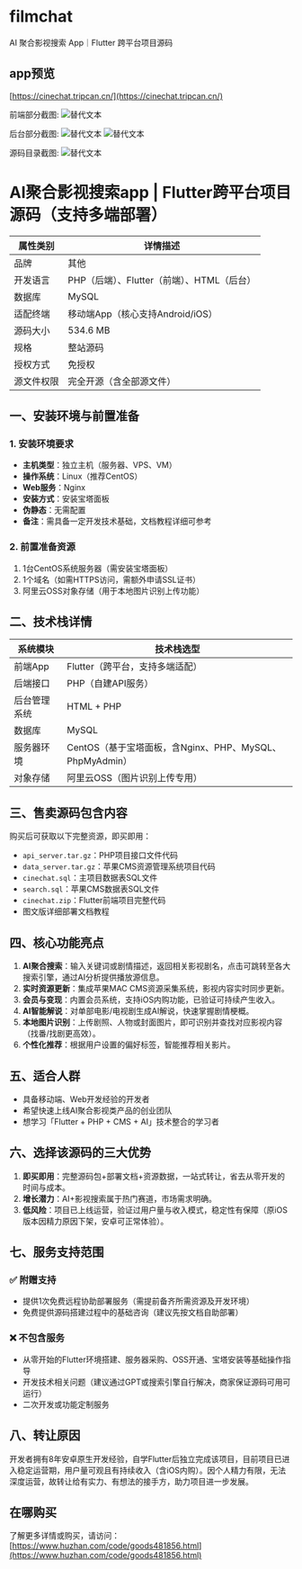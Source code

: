 # filmchat
 AI 聚合影视搜索 App｜Flutter 跨平台项目源码

## app预览
[https://cinechat.tripcan.cn/](https://cinechat.tripcan.cn/)

前端部分截图:
![替代文本](https://i.imgur.com/JO9bW3f.png "app截图")

后台部分截图:
![替代文本](https://i.imgur.com/WXwsCz0.png "后台截图1")
![替代文本](https://i.imgur.com/P0Avdtw.png "后台截图2")

源码目录截图:
![替代文本](https://i.imgur.com/KzI6R5b.png "源码目录结构")

# AI聚合影视搜索app | Flutter跨平台项目源码（支持多端部署）

| 属性类别       | 详情描述                          |
|----------------|-----------------------------------|
| 品牌           | 其他                              |
| 开发语言       | PHP（后端）、Flutter（前端）、HTML（后台） |
| 数据库         | MySQL                             |
| 适配终端       | 移动端App（核心支持Android/iOS）  |
| 源码大小       | 534.6 MB                          |
| 规格           | 整站源码                          |
| 授权方式       | 免授权                            |
| 源文件权限     | 完全开源（含全部源文件）          |


## 一、安装环境与前置准备
### 1. 安装环境要求
- **主机类型**：独立主机（服务器、VPS、VM）  
- **操作系统**：Linux（推荐CentOS）  
- **Web服务**：Nginx  
- **安装方式**：安装宝塔面板
- **伪静态**：无需配置  
- **备注**：需具备一定开发技术基础，文档教程详细可参考  

### 2. 前置准备资源
1. 1台CentOS系统服务器（需安装宝塔面板）  
2. 1个域名（如需HTTPS访问，需额外申请SSL证书）  
3. 阿里云OSS对象存储（用于本地图片识别上传功能）  


## 二、技术栈详情
| 系统模块       | 技术栈选型                          |
|----------------|-----------------------------------|
| 前端App        | Flutter（跨平台，支持多端适配）    |
| 后端接口       | PHP（自建API服务）                 |
| 后台管理系统   | HTML + PHP                        |
| 数据库         | MySQL                             |
| 服务器环境     | CentOS（基于宝塔面板，含Nginx、PHP、MySQL、PhpMyAdmin） |
| 对象存储       | 阿里云OSS（图片识别上传专用）      |


## 三、售卖源码包含内容
购买后可获取以下完整资源，即买即用：
- `api_server.tar.gz`：PHP项目接口文件代码  
- `data_server.tar.gz`：苹果CMS资源管理系统项目代码  
- `cinechat.sql`：主项目数据表SQL文件  
- `search.sql`：苹果CMS数据表SQL文件  
- `cinechat.zip`：Flutter前端项目完整代码  
- 图文版详细部署文档教程  


## 四、核心功能亮点
1. **AI聚合搜索**：输入关键词或剧情描述，返回相关影视剧名，点击可跳转至各大搜索引擎，通过AI分析提供播放源信息。  
2. **实时资源更新**：集成苹果MAC CMS资源采集系统，影视内容实时同步更新。  
3. **会员与变现**：内置会员系统，支持iOS内购功能，已验证可持续产生收入。  
4. **AI智能解说**：对单部电影/电视剧生成AI解说，快速掌握剧情梗概。  
5. **本地图片识别**：上传剧照、人物或封面图片，即可识别并查找对应影视内容（找番/找剧更高效）。  
6. **个性化推荐**：根据用户设置的偏好标签，智能推荐相关影片。  


## 五、适合人群
- 具备移动端、Web开发经验的开发者  
- 希望快速上线AI聚合影视类产品的创业团队  
- 想学习「Flutter + PHP + CMS + AI」技术整合的学习者  


## 六、选择该源码的三大优势
1. **即买即用**：完整源码包+部署文档+资源数据，一站式转让，省去从零开发的时间与成本。  
2. **增长潜力**：AI+影视搜索属于热门赛道，市场需求明确。  
3. **低风险**：项目已上线运营，验证过用户量与收入模式，稳定性有保障（原iOS版本因精力原因下架，安卓可正常体验）。  


## 七、服务支持范围
### ✅ 附赠支持
- 提供1次免费远程协助部署服务（需提前备齐所需资源及开发环境）  
- 免费提供源码搭建过程中的基础咨询（建议先按文档自助部署）  

### ❌ 不包含服务
- 从零开始的Flutter环境搭建、服务器采购、OSS开通、宝塔安装等基础操作指导  
- 开发技术相关问题（建议通过GPT或搜索引擎自行解决，商家保证源码可用可运行）  
- 二次开发或功能定制服务  


## 八、转让原因
开发者拥有8年安卓原生开发经验，自学Flutter后独立完成该项目，目前项目已进入稳定运营期，用户量可观且有持续收入（含iOS内购）。因个人精力有限，无法深度运营，故转让给有实力、有想法的接手方，助力项目进一步发展。


## 在哪购买
了解更多详情或购买，请访问：[https://www.huzhan.com/code/goods481856.html](https://www.huzhan.com/code/goods481856.html)
